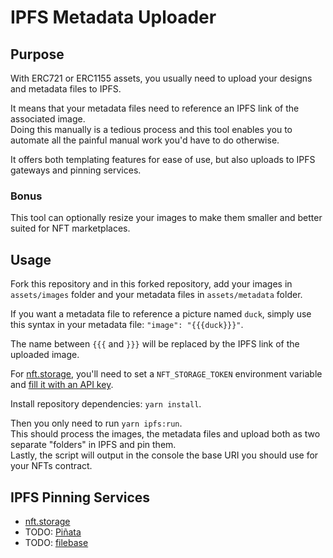 # IPFS Metadata Uploader

## Purpose

With ERC721 or ERC1155 assets, you usually need to upload your designs and
metadata files to IPFS.

It means that your metadata files need to reference an IPFS link of the
associated image. \
Doing this manually is a tedious process and this tool enables you to
automate all the painful manual work you'd have to do otherwise.

It offers both templating features for ease of use, but also uploads to IPFS
gateways and pinning services.

### Bonus

This tool can optionally resize your images to make them smaller and better
suited for NFT marketplaces.

## Usage

Fork this repository and in this forked repository, add your images in
`assets/images` folder and your metadata files in `assets/metadata` folder.

If you want a metadata file to reference a picture named `duck`, simply use
this syntax in your metadata file: `"image": "{{{duck}}}"`.

The name between `{{{` and `}}}` will be replaced by the IPFS link of the
uploaded image. 

For [nft.storage](https://nft.storage), you'll need to set a `NFT_STORAGE_TOKEN` environment variable and [fill it with an API key](https://nft.storage/manage/).

Install repository dependencies: `yarn install`.

Then you only need to run `yarn ipfs:run`. \
This should process the images, the metadata files and upload both as two
separate "folders" in IPFS and pin them. \
Lastly, the script will output in the console the base URI you should use
for your NFTs contract.

## IPFS Pinning Services

* [nft.storage](https://nft.storage)
* TODO: [Piñata](https://pinata.cloud)
* TODO: [filebase](https://filebase.com)